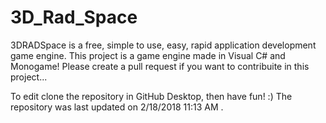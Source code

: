 # 3D_Rad_Space
3DRADSpace is a free, simple to use, easy, rapid application development game engine.
This project is a game engine made in Visual C# and Monogame!
Please create a pull request if you want to contribuite in this project...

To edit clone the repository in GitHub Desktop, then have fun! :)
The repository was last updated on 2/18/2018 11:13 AM .
